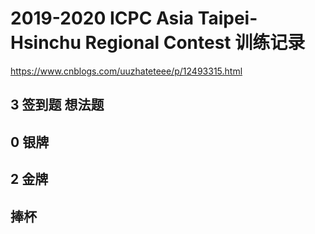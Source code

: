 # 2019-2020 ICPC Asia Taipei-Hsinchu Regional Contest 训练记录

https://www.cnblogs.com/uuzhateteee/p/12493315.html
## 3 签到题 想法题 




## 0 银牌


## 2 金牌


## 捧杯